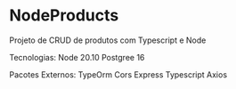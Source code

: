 # NodeProducts
Projeto de CRUD de produtos com Typescript e Node


Tecnologias:
Node 20.10
Postgree 16 


Pacotes Externos: 
TypeOrm
Cors
Express
Typescript
Axios